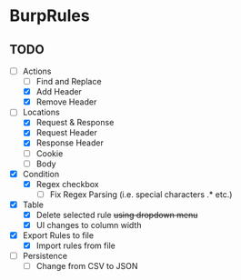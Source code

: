 # BurpRules
## TODO

- [ ] Actions
  - [ ] Find and Replace
  - [X] Add Header
  - [X] Remove Header
- [ ] Locations
  - [X] Request & Response
  - [X] Request Header
  - [X] Response Header
  - [ ] Cookie
  - [ ] Body
- [X] Condition
  - [X] Regex checkbox
    - [ ] Fix Regex Parsing (i.e. special characters \.* etc.)
- [X] Table
  - [X] Delete selected rule ~~using dropdown menu~~
  - [X] UI changes to column width
- [X] Export Rules to file
  - [X] Import rules from file
- [ ] Persistence
  - [ ] Change from CSV to JSON
